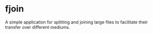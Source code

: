 fjoin
=====

A simple application for splitting and joining large files to facilitate their transfer over different mediums.